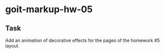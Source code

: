 # goit-markup-hw-05

## Task

Add an animation of decorative effects for the pages of the homework #5 layout.
